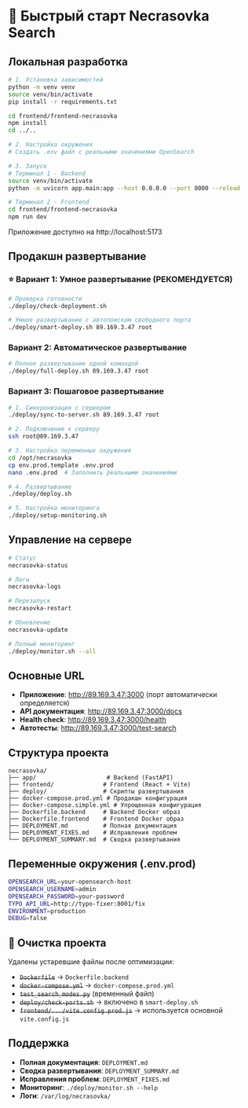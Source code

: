 # 🚀 Быстрый старт Necrasovka Search

## Локальная разработка

```bash
# 1. Установка зависимостей
python -m venv venv
source venv/bin/activate
pip install -r requirements.txt

cd frontend/frontend-necrasovka
npm install
cd ../..

# 2. Настройка окружения
# Создать .env файл с реальными значениями OpenSearch

# 3. Запуск
# Терминал 1 - Backend
source venv/bin/activate
python -m uvicorn app.main:app --host 0.0.0.0 --port 8000 --reload

# Терминал 2 - Frontend
cd frontend/frontend-necrasovka
npm run dev
```

Приложение доступно на http://localhost:5173

## Продакшн развертывание

### ⭐ Вариант 1: Умное развертывание (РЕКОМЕНДУЕТСЯ)

```bash
# Проверка готовности
./deploy/check-deployment.sh

# Умное развертывание с автопоиском свободного порта
./deploy/smart-deploy.sh 89.169.3.47 root
```

### Вариант 2: Автоматическое развертывание

```bash
# Полное развертывание одной командой
./deploy/full-deploy.sh 89.169.3.47 root
```

### Вариант 3: Пошаговое развертывание

```bash
# 1. Синхронизация с сервером
./deploy/sync-to-server.sh 89.169.3.47 root

# 2. Подключение к серверу
ssh root@89.169.3.47

# 3. Настройка переменных окружения
cd /opt/necrasovka
cp env.prod.template .env.prod
nano .env.prod  # Заполнить реальными значениями

# 4. Развертывание
./deploy/deploy.sh

# 5. Настройка мониторинга
./deploy/setup-monitoring.sh
```

## Управление на сервере

```bash
# Статус
necrasovka-status

# Логи
necrasovka-logs

# Перезапуск
necrasovka-restart

# Обновление
necrasovka-update

# Полный мониторинг
./deploy/monitor.sh --all
```

## Основные URL

- **Приложение**: http://89.169.3.47:3000 (порт автоматически определяется)
- **API документация**: http://89.169.3.47:3000/docs
- **Health check**: http://89.169.3.47:3000/health
- **Автотесты**: http://89.169.3.47:3000/test-search

## Структура проекта

```
necrasovka/
├── app/                    # Backend (FastAPI)
├── frontend/              # Frontend (React + Vite)
├── deploy/                # Скрипты развертывания
├── docker-compose.prod.yml # Продакшн конфигурация
├── docker-compose.simple.yml # Упрощенная конфигурация
├── Dockerfile.backend     # Backend Docker образ
├── Dockerfile.frontend    # Frontend Docker образ
├── DEPLOYMENT.md          # Полная документация
├── DEPLOYMENT_FIXES.md    # Исправления проблем
└── DEPLOYMENT_SUMMARY.md  # Сводка развертывания
```

## Переменные окружения (.env.prod)

```bash
OPENSEARCH_URL=your-opensearch-host
OPENSEARCH_USERNAME=admin
OPENSEARCH_PASSWORD=your-password
TYPO_API_URL=http://typo-fixer:8001/fix
ENVIRONMENT=production
DEBUG=false
```

## 🧹 Очистка проекта

Удалены устаревшие файлы после оптимизации:
- ~~`Dockerfile`~~ → `Dockerfile.backend`
- ~~`docker-compose.yml`~~ → `docker-compose.prod.yml`
- ~~`test_search_modes.py`~~ (временный файл)
- ~~`deploy/check-ports.sh`~~ → включено в `smart-deploy.sh`
- ~~`frontend/.../vite.config.prod.js`~~ → используется основной `vite.config.js`

## Поддержка

- **Полная документация**: `DEPLOYMENT.md`
- **Сводка развертывания**: `DEPLOYMENT_SUMMARY.md`
- **Исправления проблем**: `DEPLOYMENT_FIXES.md`
- **Мониторинг**: `./deploy/monitor.sh --help`
- **Логи**: `/var/log/necrasovka/`
